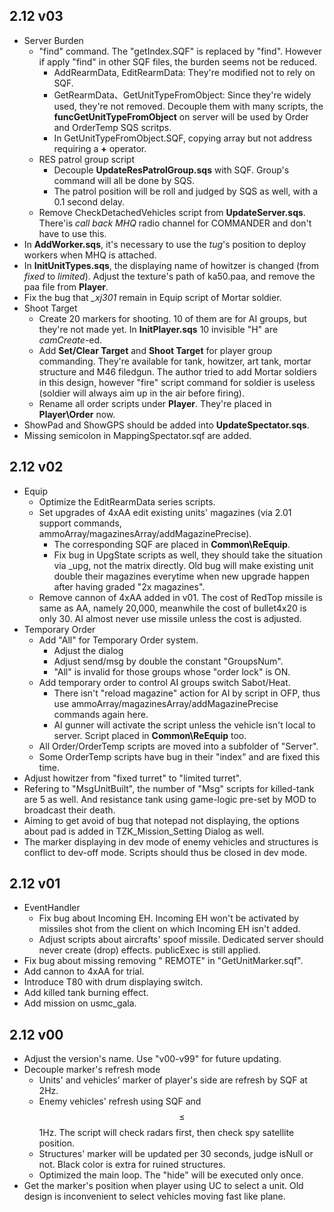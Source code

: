 ## 2.12 v03
+ Server Burden
	+ "find" command. The "getIndex.SQF" is replaced by "find". However if apply "find" in other SQF files, the burden seems not be reduced.
		 + AddRearmData, EditRearmData: They're modified not to rely on SQF.
		 + GetRearmData、GetUnitTypeFromObject: Since they're widely used, they're not removed. Decouple them with many scripts, the **funcGetUnitTypeFromObject** on server will be used by Order and OrderTemp SQS scritps.
		 + In GetUnitTypeFromObject.SQF, copying array but not address requiring a **+** operator.
	+ RES patrol group script
		+ Decouple **UpdateResPatrolGroup.sqs** with SQF. Group's command will all be done by SQS.
		+ The patrol position will be roll and judged by SQS as well, with a 0.1 second delay.
	+ Remove CheckDetachedVehicles script from **UpdateServer.sqs**. There'is *call back MHQ* radio channel for COMMANDER and don't have to use this.
+ In **AddWorker.sqs**, it's necessary to use the *tug*'s position to deploy workers when MHQ is attached.
+ In **InitUnitTypes.sqs**, the displaying name of howitzer is changed (from *fixed* to *limited*). Adjust the texture's path of ka50.paa, and remove the paa file from **Player**.
+ Fix the bug that *_xj301* remain in Equip script of Mortar soldier.
+ Shoot Target
	+ Create 20 markers for shooting. 10 of them are for AI groups, but they're not made yet. In **InitPlayer.sqs** 10 invisible "H" are *camCreate*-ed.
	+ Add **Set/Clear Target** and **Shoot Target** for player group commanding. They're available for tank, howitzer, art tank, mortar structure and M46 filedgun. The author tried to add Mortar soldiers in this design, however "fire" script command for soldier is useless (soldier will always aim up in the air before firing).
	+ Rename all order scripts under **Player**. They're placed in **Player\Order** now.
+ ShowPad and ShowGPS should be added into **UpdateSpectator.sqs**.
+ Missing semicolon in MappingSpectator.sqf are added.
## 2.12 v02
+ Equip
	+ Optimize the EditRearmData series scripts.
	+ Set upgrades of 4xAA edit existing units' magazines (via 2.01 support commands, ammoArray/magazinesArray/addMagazinePrecise). 
		+ The corresponding SQF are placed in **Common\ReEquip**.
		+ Fix bug in UpgState scripts as well, they should take the situation via _upg, not the matrix directly. Old bug will make existing unit double their magazines everytime when new upgrade happen after having graded "2x magazines".
	+ Remove cannon of 4xAA added in v01. The cost of RedTop missile is same as AA, namely 20,000, meanwhile the cost of bullet4x20 is only 30. AI almost never use missile unless the cost is adjusted.
+ Temporary Order
	+ Add "All" for Temporary Order system.
		+ Adjust the dialog
		+ Adjust send/msg by double the constant "GroupsNum".
		+ "All" is invalid for those groups whose "order lock" is ON. 
	+ Add temporary order to control AI groups switch Sabot/Heat.
		+ There isn't "reload magazine" action for AI by script in OFP, thus use ammoArray/magazinesArray/addMagazinePrecise commands again here.
		+ AI gunner will activate the script unless the vehicle isn't local to server. Script placed in **Common\ReEquip** too.
	+ All Order/OrderTemp scripts are moved into a subfolder of "Server".
	+ Some OrderTemp scripts have bug in their "index" and are fixed this time.
+ Adjust howitzer from "fixed turret" to "limited turret".
+ Refering to "MsgUnitBuilt", the number of "Msg" scripts for killed-tank are 5 as well. And resistance tank using game-logic pre-set by MOD to broadcast their death.
+ Aiming to get avoid of bug that notepad not displaying, the options about pad is added in TZK_Mission_Setting Dialog as well.
+ The marker displaying in dev mode of enemy vehicles and structures is conflict to dev-off mode. Scripts should thus be closed in dev mode.
## 2.12 v01
+ EventHandler
	+ Fix bug about Incoming EH. Incoming EH won't be activated by missiles shot from the client on which Incoming EH isn't added.
	+ Adjust scripts about aircrafts' spoof missile. Dedicated server should never create (drop) effects. publicExec is still applied.
+ Fix bug about missing removing " REMOTE" in "GetUnitMarker.sqf".
+ Add cannon to 4xAA for trial.
+ Introduce T80 with drum displaying switch.
+ Add killed tank burning effect.
+ Add mission on usmc_gala.
## 2.12 v00
+ Adjust the version's name. Use "v00-v99" for future updating.
+ Decouple marker's refresh mode
	+ Units' and vehicles' marker of player's side are refresh by SQF at 2Hz.
	+ Enemy vehicles' refresh using SQF and $$\leq $$ 1Hz. The script will check radars first, then check spy satellite position.
	+ Structures' marker will be updated per 30 seconds, judge isNull or not. Black color is extra for ruined structures.
	+ Optimized the main loop. The "hide" will be executed only once.
+ Get the marker's position when player using UC to select a unit. Old design is inconvenient to select vehicles moving fast like plane.